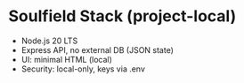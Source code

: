# Soulfield Stack (project-local)
- Node.js 20 LTS
- Express API, no external DB (JSON state)
- UI: minimal HTML (local)
- Security: local-only, keys via .env
